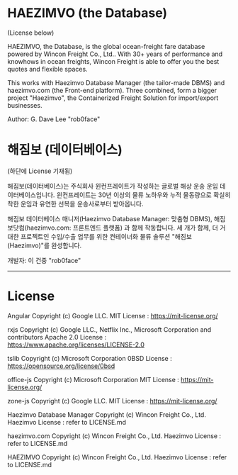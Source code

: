 # HAEZIMVO (the Database)

(License below)

HAEZIMVO, the Database, is the global ocean-freight fare database
powered by Wincon Freight Co., Ltd..
With 30+ years of performance and knowhows in ocean freights,
Wincon Freight is able to offer you the best quotes and flexible spaces.

This works with Haezimvo Database Manager (the tailor-made DBMS)
and haezimvo.com (the Front-end platform).
Three combined, form a bigger project "Haezimvo",
the Containerized Freight Solution for import/export businesses.

Author:
G. Dave Lee "rob0face"

# 해짐보 (데이터베이스)

(하단에 License 기재됨)

해짐보(데이터베이스)는 주식회사 윈컨프레이트가 작성하는
글로벌 해상 운송 운임 데이터베이스입니다.
윈컨프레이트는 30년 이상의 물류 노하우와 누적 물동량으로
확실히 착한 운임과 유연한 선복을 운송사로부터 받아옵니다. 

해짐보 데이터베이스 매니저(Haezimvo Database Manager: 맞춤형 DBMS), 해짐보닷컴(haezimvo.com: 프론트엔드 플랫폼)
과 함께 작동합니다.
세 개가 함께, 더 거대한 프로젝트인
수입/수출 업무를 위한 컨테이너화 물류 솔루션 "해짐보(Haezimvo)"를 완성합니다.

개발자:
이 건중 "rob0face"

---

# License

Angular
Copyright (c) Google LLC.
MIT License : https://mit-license.org/

rxjs
Copyright (c) Google LLC., Netflix Inc., Microsoft Corporation and contributors
Apache 2.0 License : https://www.apache.org/licenses/LICENSE-2.0

tslib
Copyright (c) Microsoft Corporation
0BSD License : https://opensource.org/license/0bsd

office-js
Copyright (c) Microsoft Corporation
MIT License : https://mit-license.org/

zone-js
Copyright (c) Google LLC.
MIT License : https://mit-license.org/

Haezimvo Database Manager
Copyright (c) Wincon Freight Co., Ltd.
Haezimvo License : refer to LICENSE.md

haezimvo.com
Copyright (c) Wincon Freight Co., Ltd.
Haezimvo License : refer to LICENSE.md

HAEZIMVO
Copyright (c) Wincon Freight Co., Ltd.
Haezimvo License : refer to LICENSE.md